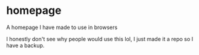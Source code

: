 # homepage
A homepage I have made to use in browsers

I honestly don't see why people would use this lol, I just made it a repo so I have a backup.
